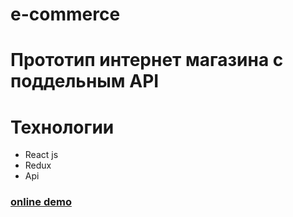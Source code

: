 # e-commerce

# Прототип  интернет магазина с поддельным API

# Технологии

- React js
- Redux
- Api

### [online demo](https://locrun.github.io/e-commerce/)
